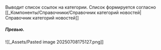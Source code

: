 Выводит список ссылок на категории.
Список формируется согласно [[_Компоненты/Справочники/Справочник категорий новостей|Справочник категорий новостей]]

##### Превью.
![[_Assets/Pasted image 20250708175127.png]]